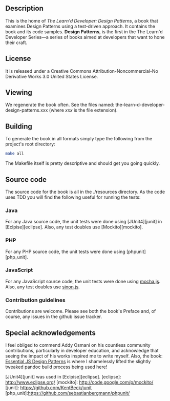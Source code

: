 ## Description

This is the home of _The Learn'd Developer: Design Patterns_, a book that examines Design Patterns using a test-driven approach. It contains the book and its code samples. **Design Patterns**, is the first in the The Learn'd Developer Series—a series of books aimed at developers that want to hone their craft.

## License

It is released under a Creative Commons Attribution-Noncommercial-No Derivative Works 3.0 United States License. 

## Viewing 

We regenerate the book often. See the files named:
the-learn-d-developer-design-patterns.xxx (where _xxx_ is the file
extension).

## Building

To generate the book in all formats simply type the following from the
project's root directory:

```bash
make all 
```

The Makefile itself is pretty descriptive and should get you going
quickly.

## Source code

The source code for the book is all in the ./resources directory. As the
code uses TDD you will find the following useful for running the tests:

### Java

For any Java source code, the unit tests were done using [JUnit4][junit]
in [Eclpise][eclipse]. Also, any test doubles use [Mockito][mockito].

### PHP

For any PHP source code, the unit tests were done using [phpunit][php_unit].

### JavaScript

For any JavaScript source code, the unit tests were done using [mocha.js][mocha]. Also, any test doubles use [sinon.js][sinon].


### Contribution guidelines

Contributions are welcome. Please see both the book's Preface and, of
course, any issues in the github issue tracker.

## Special acknowledgements

I feel obliged to commend Addy Osmani on his countless community contributions, particularly in developer education, and acknowledge that seeing the impact of his works inspired me to write myself. Also, the book: [Essential JS Design Patterns][addy] is where I shamelessly lifted the slightly tweaked pandoc build process being used here! 

[addy]: https://github.com/addyosmani
[sinon]: http://sinonjs.org/
[mocha]: http://visionmedia.github.com/mocha/
[JUnit4][junit] was used in [Eclpise][eclipse].
[eclipse]: http://www.eclipse.org/
[mockito]: http://code.google.com/p/mockito/
[junit]: https://github.com/KentBeck/junit
[php_unit]:https://github.com/sebastianbergmann/phpunit/

